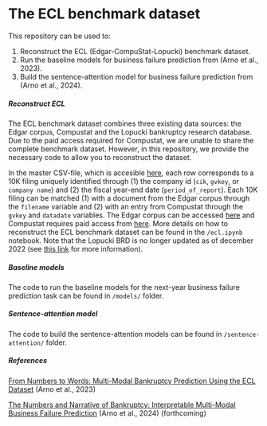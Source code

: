 # The ECL benchmark dataset

This repository can be used to:
1. Reconstruct the ECL (Edgar-CompuStat-Lopucki) benchmark dataset.
2. Run the baseline models for business failure prediction from (Arno et al., 2023).
3. Build the sentence-attention model for business failure prediction from (Arno et al., 2024).

##### Reconstruct ECL

The ECL benchmark dataset combines three existing data sources: the Edgar corpus, Compustat and the Lopucki bankruptcy research database. Due to the paid access required for Compustat, we are unable to share the complete benchmark dataset. However, in this repository, we provide the necessary code to allow you to reconstruct the dataset. 

In the master CSV-file, which is accesible [here](https://cloud.ilabt.imec.be/index.php/s/TFGZgF3EyS4jsz2), each row corresponds to a 10K filing uniquely identified through (1) the company id (```cik```, ```gvkey```, or ```company name```) and (2) the fiscal year-end date (```period_of_report```). Each 10K filing can be matched (1) with a document from the Edgar corpus through the ```filename``` variable and (2) with an entry from Compustat through the ```gvkey``` and ```datadate``` variables. The Edgar corpus can be accessed [here](https://cloud.ilabt.imec.be/index.php/s/yrQneXG74bNYxLp) and Compustat requires paid access from [here](https://wrds-www.wharton.upenn.edu/). More details on how to reconstruct the ECL benchmark dataset can be found in the ```/ecl.ipynb``` notebook. Note that the Lopucki BRD is no longer updated as of december 2022 (see [this link](https://lopucki.law.ufl.edu/index.php) for more information).

##### Baseline models

The code to run the baseline models for the next-year business failure prediction task can be found in ```/models/``` folder.

##### Sentence-attention model

The code to build the sentence-attention models can be found in ```/sentence-attention/``` folder.

##### References
[From Numbers to Words: Multi-Modal Bankruptcy Prediction Using the ECL Dataset](https://scholar.google.be/citations?user=ce8BmFgAAAAJ&hl=nl) (Arno et al., 2023)

[The Numbers and Narrative of Bankruptcy: Interpretable Multi-Modal Business Failure Prediction](https://scholar.google.be/citations?user=ce8BmFgAAAAJ&hl=nl) (Arno et al., 2024) (forthcoming)
